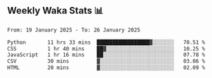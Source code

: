## Weekly Waka Stats 📊
<!--START_SECTION:waka-->

```txt
From: 19 January 2025 - To: 26 January 2025

Python       11 hrs 33 mins  █████████████████▓░░░░░░░   70.51 %
CSS          1 hr 40 mins    ██▓░░░░░░░░░░░░░░░░░░░░░░   10.25 %
JavaScript   1 hr 16 mins    ██░░░░░░░░░░░░░░░░░░░░░░░   07.78 %
CSV          30 mins         ▓░░░░░░░░░░░░░░░░░░░░░░░░   03.06 %
HTML         20 mins         ▓░░░░░░░░░░░░░░░░░░░░░░░░   02.09 %
```

<!--END_SECTION:waka-->

<!--

Here are some ideas to get you started:

- 🔭 I’m currently working on (way to add branches committed on)
- 🌱 I’m currently learning Web Frameworks and Machine Learning! (Lisp, JS (react & angular), Python, and __)
- 💬 Ask me about ...
- 📫 How to reach me: 
- 😄 Pronouns: He/Him/His
- ⚡ Fun fact: ...

that-recsys-lab
-->
